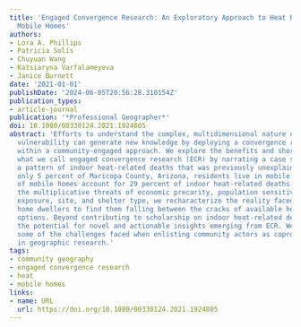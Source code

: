 ```yaml
---
title: 'Engaged Convergence Research: An Exploratory Approach to Heat Resilience in
  Mobile Homes'
authors:
- Lora A. Phillips
- Patricia Solís
- Chuyuan Wang
- Katsiaryna Varfalameyeva
- Janice Burnett
date: '2021-01-01'
publishDate: '2024-06-05T20:56:28.310154Z'
publication_types:
- article-journal
publication: '*Professional Geographer*'
doi: 10.1080/00330124.2021.1924805
abstract: 'Efforts to understand the complex, multidimensional nature of environmental
  vulnerability can generate new knowledge by deploying a convergence research framework
  within a community-engaged approach. We explore the benefits and shortcomings of
  what we call engaged convergence research (ECR) by narrating a case study that uncovered
  a pattern of indoor heat-related deaths that was previously unexplained: Although
  only 5 percent of Maricopa County, Arizona, residents live in mobile homes, residents
  of mobile homes account for 29 percent of indoor heat-related deaths. Exploring
  the multiplicative threats of economic precarity, population sensitivity to environmental
  exposure, site, and shelter type, we recharacterize the reality faced by mobile
  home dwellers to find them falling between the cracks of available heat resilience
  options. Beyond contributing to scholarship on indoor heat-related deaths, we demonstrate
  the potential for novel and actionable insights emerging from ECR. We also elucidate
  some of the challenges faced when enlisting community actors as coproducers of knowledge
  in geographic research.'
tags:
- community geography
- engaged convergence research
- heat
- mobile homes
links:
- name: URL
  url: https://doi.org/10.1080/00330124.2021.1924805
---
```

